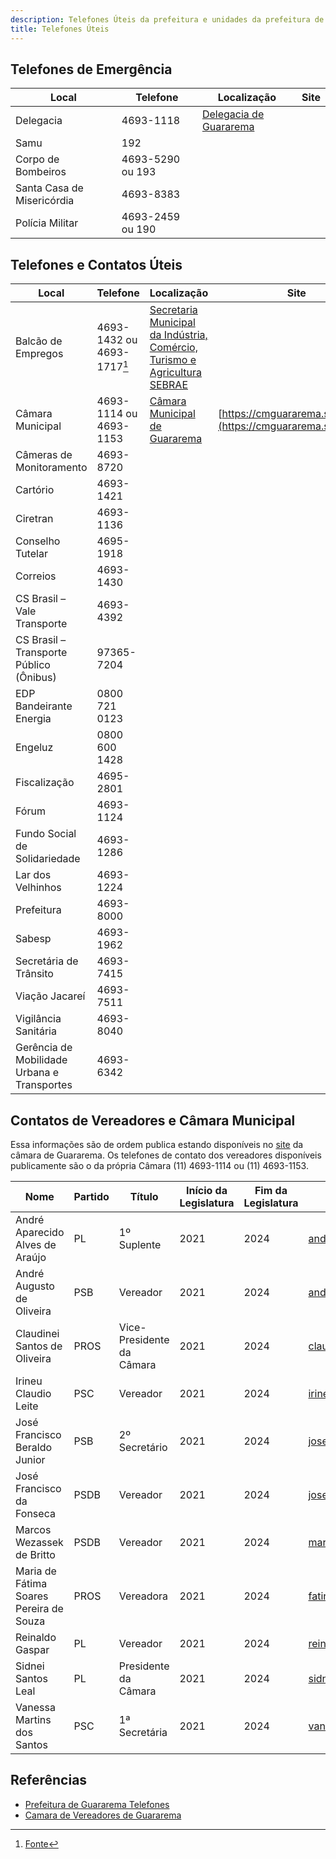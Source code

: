 ```yaml
---
description: Telefones Úteis da prefeitura e unidades da prefeitura de Guararema
title: Telefones Úteis
---
```


## Telefones de Emergência

| Local                                       | Telefone        | Localização | Site        |
| ------------------------------------------- | --------------- | ------------|-------------|
| Delegacia                                   | 4693-1118       | [Delegacia de Guararema](https://goo.gl/maps/hDGVNxogvxhyZWaN6)
| Samu                                        | 192             |
| Corpo de Bombeiros                          | 4693-5290 ou 193 |
| Santa Casa de Misericórdia                  | 4693-8383       |
| Polícia Militar                             | 4693-2459 ou 190 |

## Telefones e Contatos Úteis

| Local                                       | Telefone        | Localização | Site        |
| ------------------------------------------- | --------------- | ------------|-------------|
| Balcão de Empregos                          | 4693-1432 ou 4693-1717[^1] | [Secretaria Municipal da Indústria, Comércio, Turismo e Agricultura SEBRAE](https://goo.gl/maps/LtoV43p8anj3ATbi6)
| Câmara Municipal                            | 4693-1114 ou 4693-1153      | [Câmara Municipal de Guararema](https://goo.gl/maps/bY83RbCNL7SZUvJH6)| [https://cmguararema.sp.gov.br/](https://cmguararema.sp.gov.br/)|
| Câmeras de Monitoramento                    | 4693-8720       | 
| Cartório                                    | 4693-1421       |
| Ciretran                                    | 4693-1136       |
| Conselho Tutelar                            | 4695-1918       |
| Correios                                    | 4693-1430       |
| CS Brasil – Vale Transporte                 | 4693-4392       |
| CS Brasil – Transporte Público (Ônibus)     | 97365-7204      |
| EDP Bandeirante Energia                     | 0800 721 0123   |
| Engeluz                                     | 0800 600 1428   |
| Fiscalização                                | 4695-2801       |
| Fórum                                       | 4693-1124       |
| Fundo Social de Solidariedade               | 4693-1286       |
| Lar dos Velhinhos                           | 4693-1224       |
| Prefeitura                                  | 4693-8000       |
| Sabesp                                      | 4693-1962       |
| Secretária de Trânsito                      | 4693-7415       |
| Viação Jacareí                              | 4693-7511       |
| Vigilância Sanitária                        | 4693-8040       |
| Gerência de Mobilidade Urbana e Transportes | 4693-6342       |


## Contatos de Vereadores e Câmara Municipal

Essa informações são de ordem publica estando disponíveis no [site](https://cmguararema.sp.gov.br/vereadores/) da câmara de Guararema. Os telefones de contato dos vereadores disponíveis publicamente são o da própria Câmara (11) 4693-1114 ou (11) 4693-1153.

| Nome                                    | Partido | Título                    | Início da Legislatura | Fim da Legislatura | Email                                                                                                                                                                       |
| --------------------------------------- | ------- | ------------------------- | --------------------- | ------------------ | --------------------------------------------------------------------------------------------------------------------------------------------------------------------------- |
| André Aparecido Alves de Araújo         | PL      | 1º Suplente               | 2021                  | 2024               | [andre.araujo@cmguararema.sp.gov.br](mailto:andre.araujo@cmguararema.sp.gov.br?subject=Contato%20via%20website%20da%20C%C3%A2mara%20Municipal%20de%20Guararema)             |
| André Augusto de Oliveira               | PSB     | Vereador                  | 2021                  | 2024               | [andre.oliveira@cmguararema.sp.gov.br](mailto:andre.oliveira@cmguararema.sp.gov.br?subject=Contato%20via%20website%20da%20C%C3%A2mara%20Municipal%20de%20Guararema)         |
| Claudinei Santos de Oliveira            | PROS    | Vice-Presidente da Câmara | 2021                  | 2024               | [claudinei.oliveira@cmguararema.sp.gov.br](mailto:claudinei.oliveira@cmguararema.sp.gov.br?subject=Contato%20via%20website%20da%20C%C3%A2mara%20Municipal%20de%20Guararema) |
| Irineu Claudio Leite                    | PSC     | Vereador                  | 2021                  | 2024               | [irineu@cmguararema.sp.gov.br](mailto:irineu@cmguararema.sp.gov.br?subject=Contato%20via%20website%20da%20C%C3%A2mara%20Municipal%20de%20Guararema)                         |
| José Francisco Beraldo Junior           | PSB     | 2º Secretário             | 2021                  | 2024               | [jose.beraldo@cmguararema.sp.gov.br](mailto:jose.beraldo@cmguararema.sp.gov.br?subject=Contato%20via%20website%20da%20C%C3%A2mara%20Municipal%20de%20Guararema)             |
| José Francisco da Fonseca               | PSDB    | Vereador                  | 2021                  | 2024               | [jose.francisco@cmguararema.sp.gov.br](mailto:jose.francisco@cmguararema.sp.gov.br?subject=Contato%20via%20website%20da%20C%C3%A2mara%20Municipal%20de%20Guararema)         |
| Marcos Wezassek de Britto               | PSDB    | Vereador                  | 2021                  | 2024               | [marcosbritto@mwbritto.com](mailto:marcosbritto@mwbritto.com?subject=Contato%20via%20website%20da%20C%C3%A2mara%20Municipal%20de%20Guararema)                               |
| Maria de Fátima Soares Pereira de Souza | PROS    | Vereadora                 | 2021                  | 2024               | [fatinha8089@hotmail.com](mailto:fatinha8089@hotmail.com?subject=Contato%20via%20website%20da%20C%C3%A2mara%20Municipal%20de%20Guararema)                                   |
| Reinaldo Gaspar                         | PL      | Vereador                  | 2021                  | 2024               | [reinaldo.gaspar@cmguararema.sp.gov.br](mailto:reinaldo.gaspar@cmguararema.sp.gov.br?subject=Contato%20via%20website%20da%20C%C3%A2mara%20Municipal%20de%20Guararema)       |
| Sidnei Santos Leal                      | PL      | Presidente da Câmara      | 2021                  | 2024               | [sidneileal@ig.com.br](mailto:sidneileal@ig.com.br?subject=Contato%20via%20website%20da%20C%C3%A2mara%20Municipal%20de%20Guararema)                                         |
| Vanessa Martins dos Santos              | PSC     | 1ª Secretária             | 2021                  | 2024               | [vanessa.martins@cmguararema.sp.gov.br](mailto:vanessa.martins@cmguararema.sp.gov.br?subject=Contato%20via%20website%20da%20C%C3%A2mara%20Municipal%20de%20Guararema)       |






## Referências

- [Prefeitura de Guararema Telefones](http://www.guararema.sp.gov.br/446/telefones+teis/)
- [Camara de Vereadores de Guararema](https://cmguararema.sp.gov.br/vereadores/)
[^1]: [Fonte](https://www.leiaogazeta.com.br/guararema-tem-33-vagas-de-emprego-disponiveis/) 